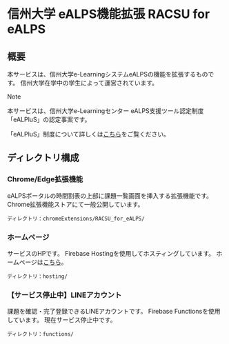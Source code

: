 # 信州大学 eALPS機能拡張 RACSU for eALPS
## 概要
本サービスは、信州大学e-LearningシステムeALPSの機能を拡張するものです。
信州大学在学中の学生によって運営されています。

> [!NOTE]
> 本サービスは、信州大学e-Learningセンター eALPS支援ツール認定制度「eALPluS」の認定事案です。
>
> 「eALPluS」制度について詳しくは[こちら](https://www.shinshu-u.ac.jp/institution/e-L/ealplus.html)をご覧ください。


## ディレクトリ構成
### Chrome/Edge拡張機能
eALPSポータルの時間割表の上部に課題一覧画面を挿入する拡張機能です。
Chrome拡張機能ストアにて一般公開しています。

```
ディレクトリ：chromeExtensions/RACSU_for_eALPS/
```

### ホームページ
サービスのHPです。
Firebase Hostingを使用してホスティングしています。
ホームページは[こちら](https://racsu-shindai.web.app/)。

```
ディレクトリ：hosting/
```

### 【サービス停止中】LINEアカウント
課題を確認・完了登録できるLINEアカウントです。
Firebase Functionsを使用しています。
現在サービス停止中です。
```
ディレクトリ：functions/
```